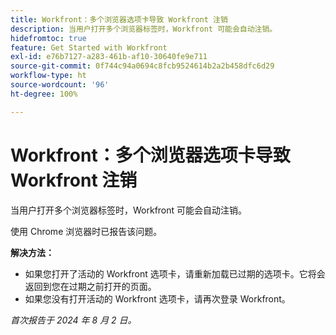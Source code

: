 ```yaml
---
title: Workfront：多个浏览器选项卡导致 Workfront 注销
description: 当用户打开多个浏览器标签时，Workfront 可能会自动注销。
hidefromtoc: true
feature: Get Started with Workfront
exl-id: e76b7127-a283-461b-af10-30640fe9e711
source-git-commit: 0f744c94a0694c8fcb9524614b2a2b458dfc6d29
workflow-type: ht
source-wordcount: '96'
ht-degree: 100%

---
```


# Workfront：多个浏览器选项卡导致 Workfront 注销

<!--Valid issue, won't fix. will be fixed by -->

当用户打开多个浏览器标签时，Workfront 可能会自动注销。

使用 Chrome 浏览器时已报告该问题。

**解决方法：**

* 如果您打开了活动的 Workfront 选项卡，请重新加载已过期的选项卡。它将会返回到您在过期之前打开的页面。
* 如果您没有打开活动的 Workfront 选项卡，请再次登录 Workfront。

_首次报告于 2024 年 8 月 2 日。_
